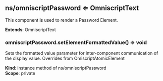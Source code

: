 ## ns/omniscriptPassword ⇐ OmniscriptText

This component is used to render a Password Element.

**Extends**: OmniscriptText

### omniscriptPassword.setElementFormattedValue() ⇒ void

Sets the formatted value parameter for inter-component communication of the display value. Overrides from OmiscriptAtomicElement

**Kind**: instance method of ns/omniscriptPassword  
**Scope**: private
